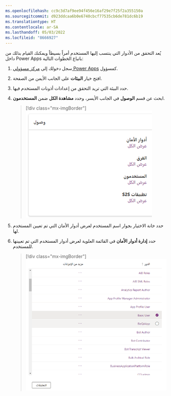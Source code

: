 ```yaml
---
ms.openlocfilehash: cc9c3d7af9ee94f456e16af29e7f25f2a355150a
ms.sourcegitcommit: d923ddcaa6b0e6740cbcf77535cb6de781dc6b19
ms.translationtype: HT
ms.contentlocale: ar-SA
ms.lasthandoff: 05/03/2022
ms.locfileid: "8666927"
---
```

يُعد التحقق من الأدوار التي ينتسب إليها المستخدم أمراً بسيطاً ويمكنك القيام بذلك من داخل Power Apps باتباع الخطوات التالية:

1.  سجل دخولك إلى [مركز مسؤولي Power Apps](https://admin.powerplatform.microsoft.com/?azure-portal=true) كمسؤول.

1.  افتح خيار **البيئات** على الجانب الأيمن من الصفحة.

1.  حدد البيئة التي تريد التحقق من إعدادات أذونات المستخدم فيها.

1.  ابحث عن قسم **الوصول** في الجانب الأيسر، وحدد **مشاهدة الكل** ضمن **المستخدمون**.

    > [!div class="mx-imgBorder"]
    ![لقطة شاشة للقسم "المستخدمون" في علامة تبويب "الوصول".](../media/checking.png) 

1.  حدد خانة الاختيار بجوار اسم المستخدم لعرض أدوار الأمان التي تم تعيين المستخدم لها.

1.  حدد **إدارة أدوار الأمان** في القائمة العلوية لعرض أدوار المستخدم التي تم تعيينها للمستخدم.

    > [!div class="mx-imgBorder"]
    ![لقطة شاشة لأدوار المستخدم التي تم تعيينها إلى المستخدم.](../media/module-1-unit-7-image-1.png)
